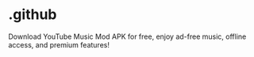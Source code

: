 # .github
Download YouTube Music Mod APK for free, enjoy ad-free music, offline access, and premium features!

